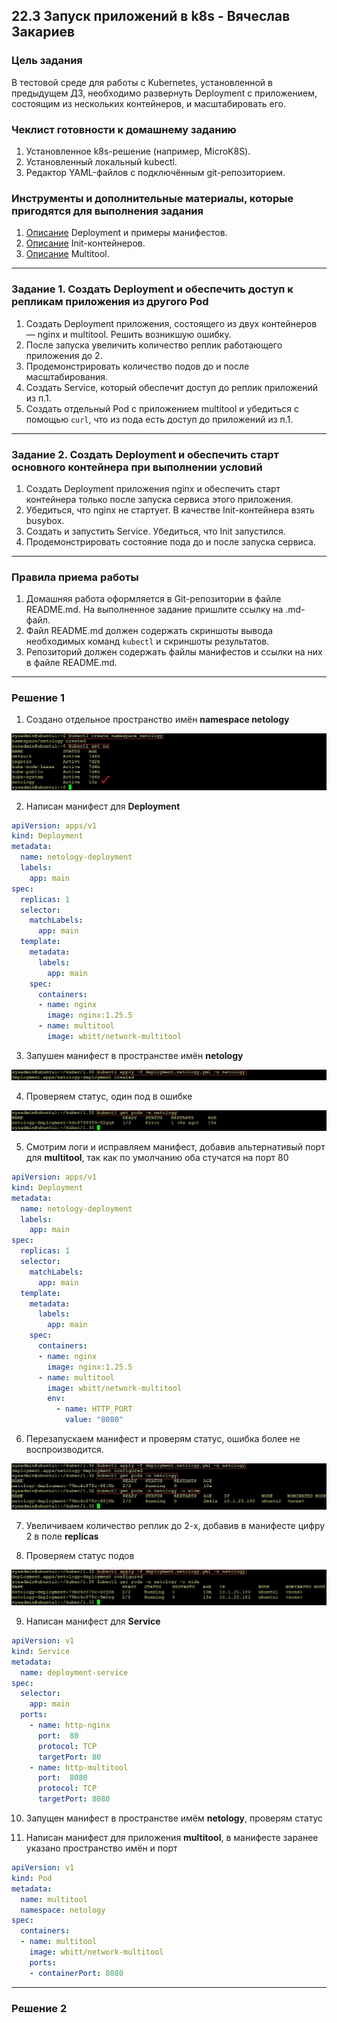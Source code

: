## 22.3 Запуск приложений в k8s - Вячеслав Закариев

### Цель задания

В тестовой среде для работы с Kubernetes, установленной в предыдущем ДЗ, необходимо развернуть Deployment с приложением, состоящим из нескольких контейнеров, и масштабировать его.

### Чеклист готовности к домашнему заданию

1. Установленное k8s-решение (например, MicroK8S).
2. Установленный локальный kubectl.
3. Редактор YAML-файлов с подключённым git-репозиторием.

### Инструменты и дополнительные материалы, которые пригодятся для выполнения задания

1. [Описание](https://kubernetes.io/docs/concepts/workloads/controllers/deployment/) Deployment и примеры манифестов.
2. [Описание](https://kubernetes.io/docs/concepts/workloads/pods/init-containers/) Init-контейнеров.
3. [Описание](https://github.com/wbitt/Network-MultiTool) Multitool.

---

### Задание 1. Создать Deployment и обеспечить доступ к репликам приложения из другого Pod

1. Создать Deployment приложения, состоящего из двух контейнеров — nginx и multitool. Решить возникшую ошибку.
2. После запуска увеличить количество реплик работающего приложения до 2.
3. Продемонстрировать количество подов до и после масштабирования.
4. Создать Service, который обеспечит доступ до реплик приложений из п.1.
5. Создать отдельный Pod с приложением multitool и убедиться с помощью `curl`, что из пода есть доступ до приложений из п.1.

---

### Задание 2. Создать Deployment и обеспечить старт основного контейнера при выполнении условий

1. Создать Deployment приложения nginx и обеспечить старт контейнера только после запуска сервиса этого приложения.
2. Убедиться, что nginx не стартует. В качестве Init-контейнера взять busybox.
3. Создать и запустить Service. Убедиться, что Init запустился.
4. Продемонстрировать состояние пода до и после запуска сервиса.

---

### Правила приема работы

1. Домашняя работа оформляется в Git-репозитории в файле README.md. На выполненное задание пришлите ссылку на .md-файл.
2. Файл README.md должен содержать скриншоты вывода необходимых команд `kubectl` и скриншоты результатов.
3. Репозиторий должен содержать файлы манифестов и ссылки на них в файле README.md.

---

### Решение 1

1. Создано отдельное пространство имён **namespace netology**

![ns](https://github.com/SlavaZakariev/netology-kuber/blob/70aef244e5d2a708d340a8a65e4d2c0a471e0dbb/1.3/resources/kub_2-3_1.1.jpg)

2. Написан манифест для **Deployment**

```yaml
apiVersion: apps/v1
kind: Deployment
metadata:
  name: netology-deployment
  labels:
    app: main
spec:
  replicas: 1
  selector:
    matchLabels:
      app: main
  template:
    metadata:
      labels:
        app: main
    spec:
      containers:
      - name: nginx
        image: nginx:1.25.5
      - name: multitool
        image: wbitt/network-multitool
```

3. Запушен манифест в пространстве имён **netology**

![ns](https://github.com/SlavaZakariev/netology-kuber/blob/70aef244e5d2a708d340a8a65e4d2c0a471e0dbb/1.3/resources/kub_2-3_1.2.jpg)

4. Проверяем статус, один под в ошибке

![ns](https://github.com/SlavaZakariev/netology-kuber/blob/70aef244e5d2a708d340a8a65e4d2c0a471e0dbb/1.3/resources/kub_2-3_1.3.jpg)

5. Смотрим логи и исправляем манифест, добавив альтернативый порт для **multitool**, так как по умолчанию оба стучатся на порт 80

```yaml
apiVersion: apps/v1
kind: Deployment
metadata:
  name: netology-deployment
  labels:
    app: main
spec:
  replicas: 1
  selector:
    matchLabels:
      app: main
  template:
    metadata:
      labels:
        app: main
    spec:
      containers:
      - name: nginx
        image: nginx:1.25.5
      - name: multitool
        image: wbitt/network-multitool
        env:
          - name: HTTP_PORT
            value: "8080"
```

6. Перезапускаем манифест и проверям статус, ошибка более не воспроизводится.

![ns](https://github.com/SlavaZakariev/netology-kuber/blob/70aef244e5d2a708d340a8a65e4d2c0a471e0dbb/1.3/resources/kub_2-3_1.5.jpg)

7. Увеличиваем количество реплик до 2-х, добавив в манифесте цифру 2 в поле **replicas**

8. Проверяем статус подов

![ns](https://github.com/SlavaZakariev/netology-kuber/blob/70aef244e5d2a708d340a8a65e4d2c0a471e0dbb/1.3/resources/kub_2-3_1.6.jpg)

9. Написан манифест для **Service**

```yaml
apiVersion: v1
kind: Service
metadata:
  name: deployment-service
spec:
  selector:
    app: main
  ports:
    - name: http-nginx
      port:  80
      protocol: TCP
      targetPort: 80
    - name: http-multitool
      port:  8080
      protocol: TCP
      targetPort: 8080
```

10. Запущен манифест в пространстве имём **netology**, проверям статус

11. Написан манифест для приложения **multitool**, в манифесте заранее указано пространство имён и порт

```yaml
apiVersion: v1
kind: Pod
metadata:
  name: multitool
  namespace: netology
spec:
  containers:
  - name: multitool
    image: wbitt/network-multitool
    ports:
    - containerPort: 8080
```



---

### Решение 2

